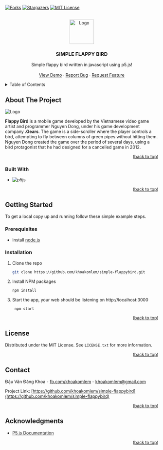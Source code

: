 <a name="readme-top"></a>


<!-- PROJECT SHIELDS -->
<!--
*** I'm using markdown "reference style" links for readability.
*** Reference links are enclosed in brackets [ ] instead of parentheses ( ).
*** See the bottom of this document for the declaration of the reference variables
*** for contributors-url, forks-url, etc. This is an optional, concise syntax you may use.
*** https://www.markdownguide.org/basic-syntax/#reference-style-links
-->

[![Forks][forks-shield]][forks-url]
[![Stargazers][stars-shield]][stars-url]
[![MIT License][license-shield]][license-url]



<!-- PROJECT LOGO -->
<br />
<div align="center">
  <a href="https://github.com/othneildrew/Best-README-Template">
    <img src="https://khoakomlem.github.io/simple-flappybird/public/images/flappybird.png" alt="Logo" width="80" >
  </a>
  <h3 align="center">SIMPLE FLAPPY BIRD</h3>

  <p align="center">
    Simple flappy bird written in javascript using p5.js!
    <br />
    <br />
    <a href="https://khoakomlem.github.io/simple-flappybird/public/">View Demo</a>
    ·
    <a href="https://github.com/khoakomlem/simple-flappybird/issues">Report Bug</a>
    ·
    <a href="https://github.com/khoakomlem/simple-flappybird/issues">Request Feature</a>
  </p>
</div>



<!-- TABLE OF CONTENTS -->
<details>
  <summary>Table of Contents</summary>
  <ol>
    <li>
      <a href="#about-the-project">About The Project</a>
      <ul>
        <li><a href="#built-with">Built With</a></li>
      </ul>
    </li>
    <li>
      <a href="#getting-started">Getting Started</a>
      <ul>
        <li><a href="#prerequisites">Prerequisites</a></li>
        <li><a href="#installation">Installation</a></li>
      </ul>
    </li>
    <li><a href="#license">License</a></li>
    <li><a href="#contact">Contact</a></li>
    <li><a href="#acknowledgments">Acknowledgments</a></li>
  </ol>
</details>



<!-- ABOUT THE PROJECT -->
## About The Project
<img src="https://khoakomlem.github.io/simple-flappybird/public/images/screenshot.png" alt="Logo">

**Flappy Bird** is a mobile game developed by the Vietnamese video game artist and programmer Nguyen Dong, under his game development company **.Gears**. The game is a side-scroller where the player controls a bird, attempting to fly between columns of green pipes without hitting them. Nguyen Dong created the game over the period of several days, using a bird protagonist that he had designed for a cancelled game in 2012.

<p align="right">(<a href="#readme-top">back to top</a>)</p>



### Built With
* ![p5js](https://img.shields.io/badge/p5.js-ED225D?style=for-the-badge&logo=p5.js&logoColor=FFFFFF)

<p align="right">(<a href="#readme-top">back to top</a>)</p>



<!-- GETTING STARTED -->
## Getting Started

To get a local copy up and running follow these simple example steps.

### Prerequisites
* Install [node.js](https://nodejs.org/)

### Installation

1. Clone the repo
   ```sh
   git clone https://github.com/khoakomlem/simple-flappybird.git
   ```
2. Install NPM packages
   ```sh
   npm install
   ```
3. Start the app, your web should be listening on http://localhost:3000
   ```sh
	npm start
   ```

<p align="right">(<a href="#readme-top">back to top</a>)</p>


<!-- LICENSE -->
## License

Distributed under the MIT License. See `LICENSE.txt` for more information.

<p align="right">(<a href="#readme-top">back to top</a>)</p>



<!-- CONTACT -->
## Contact

Đậu Văn Đăng Khoa - [fb.com/khoakomlem](https://www.facebook.com/amongusslayersus) - khoakomlem@gmail.com

Project Link: [https://github.com/khoakomlem/simple-flappybird](https://github.com/khoakomlem/simple-flappybird)

<p align="right">(<a href="#readme-top">back to top</a>)</p>



<!-- ACKNOWLEDGMENTS -->
## Acknowledgments

* [P5.js Documentation](https://p5js.org/reference/)

<p align="right">(<a href="#readme-top">back to top</a>)</p>



<!-- MARKDOWN LINKS & IMAGES -->
<!-- https://www.markdownguide.org/basic-syntax/#reference-style-links -->
[forks-shield]: https://img.shields.io/github/forks/khoakomlem/simple-flappybird.svg?style=for-the-badge
[forks-url]: https://github.com/khoakomlem/simple-flappybird/network/members
[stars-shield]: https://img.shields.io/github/stars/khoakomlem/simple-flappybird.svg?style=for-the-badge
[stars-url]: https://github.com/khoakomlem/simple-flappybird/stargazers
[issues-shield]: https://img.shields.io/github/issues/khoakomlem/simple-flappybird.svg?style=for-the-badge
[issues-url]: https://github.com/khoakomlem/simple-flappybird/issues
[license-shield]: https://img.shields.io/github/license/khoakomlem/simple-flappybird.svg?style=for-the-badge
[license-url]: https://github.com/khoakomlem/simple-flappybird/blob/master/LICENSE.txt
